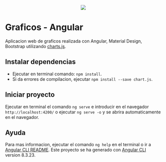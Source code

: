 <p align="center">
  <a href="https://www.buymeacoffee.com/cmur"><img src="https://img.buymeacoffee.com/button-api/?text=Buy me a coffee&emoji=&slug=cmur&button_colour=FFDD00&font_colour=000000&font_family=Cookie&outline_colour=000000&coffee_colour=ffffff"></a>
</p>

# Graficos - Angular

Aplicacion web de graficos realizada con Angular, Material Design, Bootstrap utilizando [charts.js](https://www.chartjs.org/).

## Instalar dependencias
- Ejecutar en terminal comando: `npm install`.
- Si da errores de compilacion, ejecutar `npm install --save chart.js`.

## Iniciar proyecto
Ejecutar en terminal el comando `ng serve` e introducir en el navegador `http://localhost:4200/` o ejecutar `ng serve -o` y se abrira automaticamente en el navegador.

## Ayuda
Para mas informacion, ejecutar el comando `ng help` en el terminal o ir a [Angular CLI README](https://github.com/angular/angular-cli/blob/master/README.md).
Este proyecto se ha generado con [Angular CLI](https://github.com/angular/angular-cli) version 8.3.23.

